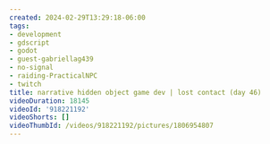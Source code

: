 ```yaml
---
created: 2024-02-29T13:29:18-06:00
tags:
- development
- gdscript
- godot
- guest-gabriellag439
- no-signal
- raiding-PracticalNPC
- twitch
title: narrative hidden object game dev | lost contact (day 46)
videoDuration: 18145
videoId: '918221192'
videoShorts: []
videoThumbId: /videos/918221192/pictures/1806954807
---
```

